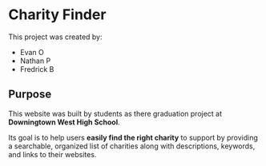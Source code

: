 # Charity Finder

This project was created by:

- Evan O  
- Nathan P
- Fredrick B

## Purpose

This website was built by students as there graduation project at **Downingtown West High School**.

Its goal is to help users **easily find the right charity** to support by providing a searchable, organized list of charities along with descriptions, keywords, and links to their websites.






